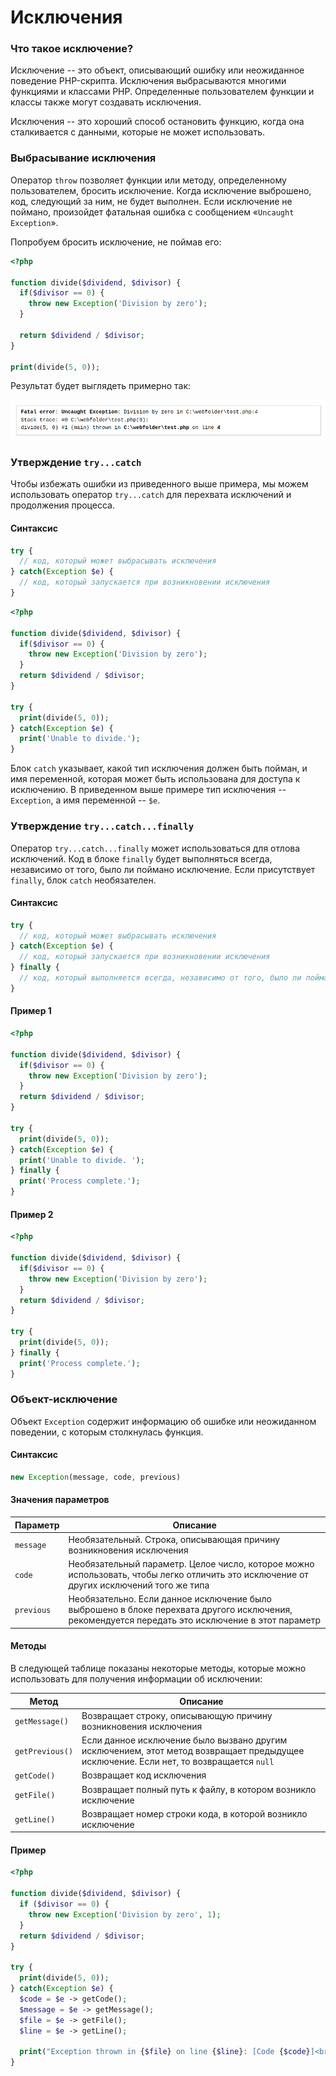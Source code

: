 # Исключения

### Что такое исключение?

Исключение -- это объект, описывающий ошибку или неожиданное поведение PHP-скрипта. Исключения выбрасываются многими функциями и классами PHP. Определенные пользователем функции и классы также могут создавать исключения.

Исключения -- это хороший способ остановить функцию, когда она сталкивается с данными, которые не может использовать.

### Выбрасывание исключения

Оператор `throw` позволяет функции или методу, определенному пользователем, бросить исключение. Когда исключение выброшено, код, следующий за ним, не будет выполнен. Если исключение не поймано, произойдет фатальная ошибка с сообщением «`Uncaught Exception`».

Попробуем бросить исключение, не поймав его:

```php
<?php

function divide($dividend, $divisor) {
  if($divisor == 0) {
    throw new Exception('Division by zero');
  }

  return $dividend / $divisor;
}

print(divide(5, 0));
```

Результат будет выглядеть примерно так:

![Вывод ошибки в виде исключения](./../../assets/imgs/08.png)

### Утверждение `try...catch`

Чтобы избежать ошибки из приведенного выше примера, мы можем использовать оператор `try...catch` для перехвата исключений и продолжения процесса.

#### Синтаксис

```php
try {
  // код, который может выбрасывать исключения
} catch(Exception $e) {
  // код, который запускается при возникновении исключения
}
```

```php
<?php

function divide($dividend, $divisor) {
  if($divisor == 0) {
    throw new Exception('Division by zero');
  }
  return $dividend / $divisor;
}

try {
  print(divide(5, 0));
} catch(Exception $e) {
  print('Unable to divide.');
}
```

Блок `catch` указывает, какой тип исключения должен быть пойман, и имя переменной, которая может быть использована для доступа к исключению. В приведенном выше примере тип исключения -- `Exception`, а имя переменной -- `$e`.

### Утверждение `try...catch...finally`

Оператор `try...catch...finally` может использоваться для отлова исключений. Код в блоке `finally` будет выполняться всегда, независимо от того, было ли поймано исключение. Если присутствует `finally`, блок `catch` необязателен.

#### Синтаксис

```php
try {
  // код, который может выбрасывать исключения
} catch(Exception $e) {
  // код, который запускается при возникновении исключения
} finally {
  // код, который выполняется всегда, независимо от того, было ли поймано исключение
}
```

#### Пример 1

```php
<?php

function divide($dividend, $divisor) {
  if($divisor == 0) {
    throw new Exception('Division by zero');
  }
  return $dividend / $divisor;
}

try {
  print(divide(5, 0));
} catch(Exception $e) {
  print('Unable to divide. ');
} finally {
  print('Process complete.');
}
```

####  Пример 2

```php
<?php

function divide($dividend, $divisor) {
  if($divisor == 0) {
    throw new Exception('Division by zero');
  }
  return $dividend / $divisor;
}

try {
  print(divide(5, 0));
} finally {
  print('Process complete.');
}
```

### Объект-исключение

Объект `Exception` содержит информацию об ошибке или неожиданном поведении, с которым столкнулась функция.

#### Синтаксис

```php
new Exception(message, code, previous)
```

#### Значения параметров

| Параметр | Описание |
| -- | -- |
| `message` | Необязательный. Строка, описывающая причину возникновения исключения |
| `code` | Необязательный параметр. Целое число, которое можно использовать, чтобы легко отличить это исключение от других исключений того же типа |
| `previous` | Необязательно. Если данное исключение было выброшено в блоке перехвата другого исключения, рекомендуется передать это исключение в этот параметр |

#### Методы

В следующей таблице показаны некоторые методы, которые можно использовать для получения информации об исключении:

| Метод | Описание |
| -- | -- |
| `getMessage()` | Возвращает строку, описывающую причину возникновения исключения |
| `getPrevious()` | Если данное исключение было вызвано другим исключением, этот метод возвращает предыдущее исключение. Если нет, то возвращается `null` |
| `getCode()` | Возвращает код исключения |
| `getFile()` | Возвращает полный путь к файлу, в котором возникло исключение |
| `getLine()` | Возвращает номер строки кода, в которой возникло исключение |

####  Пример

```php
<?php

function divide($dividend, $divisor) {
  if ($divisor == 0) {
    throw new Exception('Division by zero', 1);
  }
  return $dividend / $divisor;
}

try {
  print(divide(5, 0));
} catch(Exception $e) {
  $code = $e -> getCode();
  $message = $e -> getMessage();
  $file = $e -> getFile();
  $line = $e -> getLine();
  
  print("Exception thrown in {$file} on line {$line}: [Code {$code}]<br>{$message}");
}
```